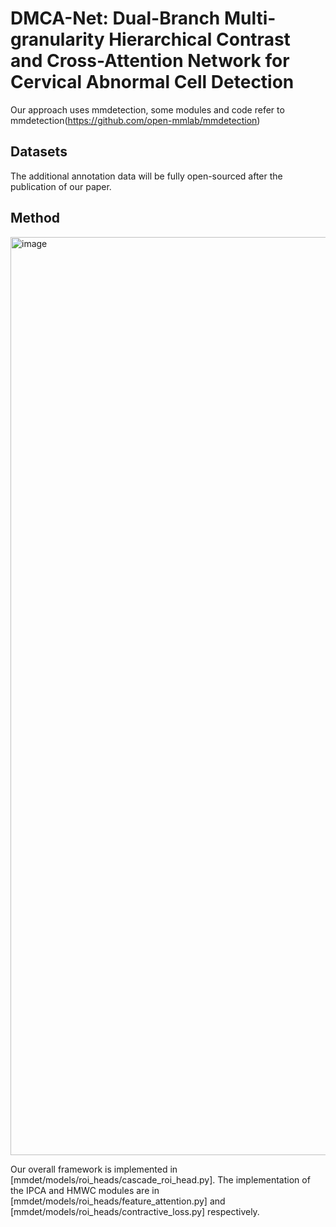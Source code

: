 # DMCA-Net: Dual-Branch Multi-granularity Hierarchical Contrast and Cross-Attention Network for Cervical Abnormal Cell Detection
Our approach uses mmdetection, some modules and code refer to mmdetection(https://github.com/open-mmlab/mmdetection)

## Datasets
The additional annotation data will be fully open-sourced after the publication of our paper.

## Method

<img width="1469" alt="image" src="https://github.com/user-attachments/assets/a09e35cf-35e8-467b-9a67-c227657c5f07" />

Our overall framework is implemented in [mmdet/models/roi_heads/cascade_roi_head.py]. The implementation of the IPCA and HMWC modules are in [mmdet/models/roi_heads/feature_attention.py] and [mmdet/models/roi_heads/contractive_loss.py] respectively.


